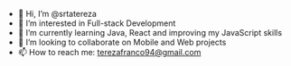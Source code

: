 - 👋 Hi, I’m @srtatereza
- 👀 I’m interested in Full-stack Development
- 🌱 I’m currently learning Java, React and improving my JavaScript skills
- 💞️ I’m looking to collaborate on Mobile and Web projects
- 📫 How to reach me: terezafranco94@gmail.com


